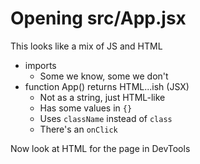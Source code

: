 # Opening src/App.jsx

This looks like a mix of JS and HTML
- imports
  - Some we know, some we don't
- function App() returns HTML...ish (JSX)
  - Not as a string, just HTML-like
  - Has some values in `{}`
  - Uses `className` instead of `class`
  - There's an `onClick`

Now look at HTML for the page in DevTools

